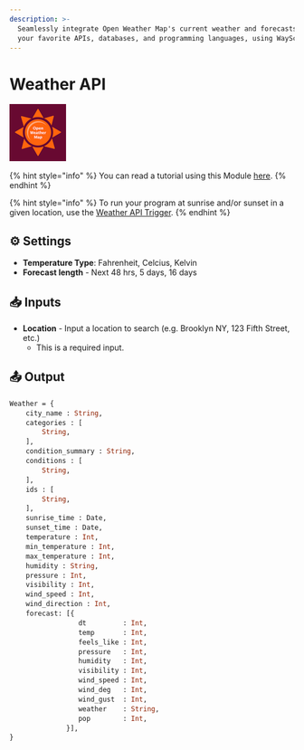 ```yaml
---
description: >-
  Seamlessly integrate Open Weather Map's current weather and forecasts with
  your favorite APIs, databases, and programming languages, using WayScript.
---
```


# Weather API

![Current weather and forecasts in your city.](../../.gitbook/assets/open_weather_map.png)

{% hint style="info" %}
You can read a tutorial using this Module [here](../../getting_started/modules.md).
{% endhint %}

{% hint style="info" %}
To run your program at sunrise and/or sunset in a given location, use the [Weather API Trigger](../triggers/weather-api-trigger.md).
{% endhint %}

## ⚙ Settings

* **Temperature Type**: Fahrenheit, Celcius, Kelvin
* **Forecast length** - Next 48 hrs, 5 days, 16 days

## 📥 Inputs

* **Location** - Input a location to search \(e.g. Brooklyn NY, 123 Fifth Street, etc.\) 
  * This is a required input.

## 📤 Output

```graphql
Weather = {
    city_name : String, 
    categories : [
        String,
    ],
    condition_summary : String,
    conditions : [
        String,
    ],
    ids : [
        String,
    ],
    sunrise_time : Date,
    sunset_time : Date,
    temperature : Int,
    min_temperature : Int,
    max_temperature : Int,
    humidity : String,
    pressure : Int,
    visibility : Int,
    wind_speed : Int,
    wind_direction : Int,
    forecast: [{ 
                 dt         : Int,
                 temp       : Int,
                 feels_like : Int,
                 pressure   : Int,
                 humidity   : Int,
                 visibility : Int,
                 wind_speed : Int,
                 wind_deg   : Int,
                 wind_gust  : Int,
                 weather    : String,
                 pop        : Int,
              }],
}
```

